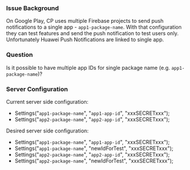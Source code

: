 ### Issue Background

On Google Play, CP uses multiple Firebase projects to send push notifications to a single app - `app1-package-name`. With that configuration they can test features and send the push notification to test users only. Unfortunately Huawei Push Notifications are linked to single app. 

### Question
Is it possible to have multiple app IDs for single package name (e.g.  `app1-package-name`)? 

### Server Configuration

Current server side configuration: 

- Settings("`app1-package-name`", "`app1-app-id`", "xxxSECRETxxx"); 
- Settings("`app2-package-name`", "`app2-app-id`", "xxxSECRETxxx"); 

Desired server side configuration: 
- Settings("`app1-package-name`", "`app1-app-id`", "xxxSECRETxxx"); 
- Settings("`app1-package-name`", "newIdForTest", "xxxSECRETxxx"); 
- Settings("`app2-package-name`", "`app2-app-id`", "xxxSECRETxxx"); 
- Settings("`app2-package-name`", "newIdForTest", "xxxSECRETxxx");
